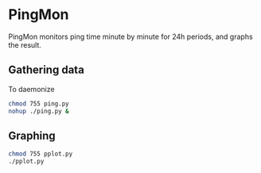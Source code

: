 # PingMon

PingMon monitors ping time minute by minute for 24h periods, and graphs the result.

## Gathering data
To daemonize

```bash
chmod 755 ping.py
nohup ./ping.py &
```
## Graphing
```bash
chmod 755 pplot.py
./pplot.py
```

